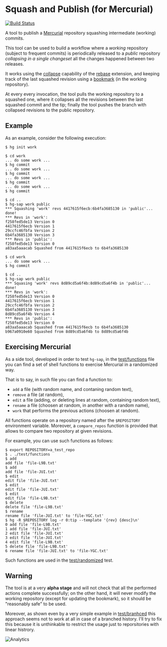 # Squash and Publish (for Mercurial)

[![Build Status](https://travis-ci.org/mapio/hg-sap.png?branch=master)](https://travis-ci.org/mapio/hg-sap)

A tool to publish a [Mercurial](http://mercurial.selenic.com/) repository
squashing intermediate (working) commits.

This tool can be used to build a workflow where a *working* repository
(subject to frequent commits) is periodically released to a *public*
repository *collapsing in a single changeset* all the changes happened between
two releases.

It works using the
[collapse](http://mercurial.selenic.com/wiki/RebaseExtension#Collapsing)
capability of the
[rebase](http://mercurial.selenic.com/wiki/RebaseExtension)
extension, and
keeping track of the last squashed revision using a
[bookmark](http://mercurial.selenic.com/wiki/Bookmarks)
(in the working repository).

At every every invocation, the tool pulls the working repository to a squashed
one, where it collapses all the revisions between the last squashed commit and
the tip; finally the tool pushes the branch with collapsed revisions to the
public repository.


## Example

As an example, consider the following execution:

	$ hg init work

	$ cd work
	... do some work ...
	$ hg commit
	... do some work ...
	$ hg commit
	... do some work ...
	$ hg commit
	... do some work ...
	$ hg commit

	$ cd ..
	$ hg-sap work public
	*** Squashing 'work' revs 4417615f6ecb:6b4fa3685130 in 'public'...   done!
	*** Revs in 'work':
	f258fed5de13 Version 0
	4417615f6ecb Version 1
	29ccfc46fbfa Version 2
	6b4fa3685130 Version 3
	*** Revs in 'public':
	f258fed5de13 Version 0
	a83aa5aaacab Squashed from 4417615f6ecb to 6b4fa3685130

	$ cd work
	... do some work ...
	$ hg commit

	$ cd ..
	$ hg-sap work public
	*** Squasing 'work' revs 8d89cd5a6f4b:8d89cd5a6f4b in 'public'...   done!
	*** Revs in 'work':
	f258fed5de13 Version 0
	4417615f6ecb Version 1
	29ccfc46fbfa Version 2
	6b4fa3685130 Version 3
	8d89cd5a6f4b Version 4
	*** Revs in 'public':
	f258fed5de13 Version 0
	a83aa5aaacab Squashed from 4417615f6ecb to 6b4fa3685130
	b967a0910e60 Squashed from 8d89cd5a6f4b to 8d89cd5a6f4b

## Exercising Mercurial

As a side tool, developed in order to test `hg-sap`, in the
[test/functions](test/functions) file you can find a set of shell functions to
exercise Mercurial in a randomized way.

That is to say, in such file you can find a function to:

- `add` a file (with random name, and contaning random text),
- `remove` a file (at random),
- `edit` a file (adding, or deleting lines at random, containing random text),
- `rename` a file (choosen at random, in another with a random name),
- `work` that performs the previous actions (choosen at random).

All functions operate on a repository named after the `$REPOSITORY`
environment variable. Moreover, a `compare_repos` function is provided that
allows to compare two repository at given revisions.

For example, you can use such functions as follows:

	$ export REPOSITORY=a_test_repo
	$ . ./test/functions
	$ add
	add file 'file-L9B.txt'
	$ add
	add file 'file-JUI.txt'
	$ edit
	edit file 'file-JUI.txt'
	$ edit
	edit file 'file-JUI.txt'
	$ edit
	edit file 'file-L9B.txt'
	$ delete
	delete file 'file-L9B.txt'
	$ rename
	rename file 'file-JUI.txt' to 'file-YGC.txt'
	$ hg -R $REPOSITORY log -r 0:tip --template '{rev} {desc}\n'
	0 add file 'file-L9B.txt'
	1 add file 'file-JUI.txt'
	2 edit file 'file-JUI.txt'
	3 edit file 'file-JUI.txt'
	4 edit file 'file-L9B.txt'
	5 delete file 'file-L9B.txt'
	6 rename file 'file-JUI.txt' to 'file-YGC.txt'

Such functions are used in the [test/randomized](test/randomized) test.

## Warning

The tool is at a very **alpha stage** and will not check that all the
performed actions complete successfully; on the other hand, it will never modify
the working repository (except for updating the bookmark), so it should be
"reasonably safe" to be used.

Moreover, as shown even by a very simple example in
[test/branhced](test/branched) this approach seems not to work at all in case
of a branched history. I'll try to fix this because it is unthinkable to
restrict the usage just to reporsitories with linear histrory.


![Analytics](https://ga-beacon.appspot.com/UA-377250-20/hg-sap?pixel)
